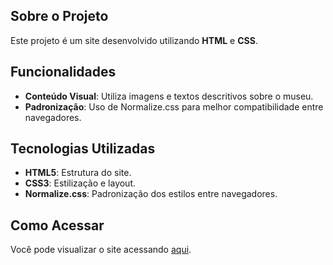 ## Sobre o Projeto

Este projeto é um site desenvolvido utilizando **HTML** e **CSS**.

## Funcionalidades

- **Conteúdo Visual**: Utiliza imagens e textos descritivos sobre o museu.
- **Padronização**: Uso de Normalize.css para melhor compatibilidade entre navegadores.

## Tecnologias Utilizadas

- **HTML5**: Estrutura do site.
- **CSS3**: Estilização e layout.
- **Normalize.css**: Padronização dos estilos entre navegadores.

## Como Acessar

Você pode visualizar o site acessando [aqui](https://matheusfranca10.github.io/museu).
